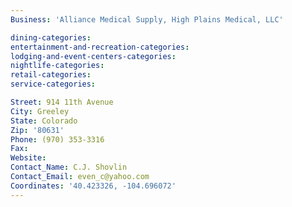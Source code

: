 ```yaml
---
Business: 'Alliance Medical Supply, High Plains Medical, LLC'

dining-categories:
entertainment-and-recreation-categories:
lodging-and-event-centers-categories:
nightlife-categories:
retail-categories:
service-categories:

Street: 914 11th Avenue
City: Greeley
State: Colorado
Zip: '80631'
Phone: (970) 353-3316
Fax:
Website:
Contact_Name: C.J. Shovlin
Contact_Email: even_c@yahoo.com
Coordinates: '40.423326, -104.696072'
---
```



